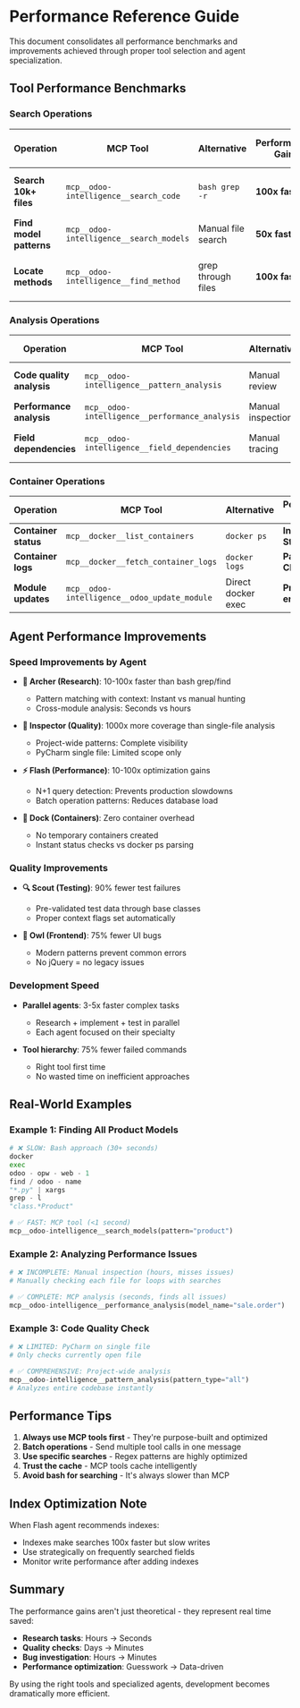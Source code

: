# Performance Reference Guide

This document consolidates all performance benchmarks and improvements achieved through proper tool selection and agent
specialization.

## Tool Performance Benchmarks

### Search Operations

| Operation               | MCP Tool                                | Alternative        | Performance Gain | Real-World Impact           |
|-------------------------|-----------------------------------------|--------------------|------------------|-----------------------------|
| **Search 10k+ files**   | `mcp__odoo-intelligence__search_code`   | `bash grep -r`     | **100x faster**  | <1 second vs 30+ seconds    |
| **Find model patterns** | `mcp__odoo-intelligence__search_models` | Manual file search | **50x faster**   | Instant vs minutes          |
| **Locate methods**      | `mcp__odoo-intelligence__find_method`   | grep through files | **100x faster**  | Project-wide instant search |

### Analysis Operations

| Operation                 | MCP Tool                                       | Alternative       | Performance Gain      | Coverage Impact                |
|---------------------------|------------------------------------------------|-------------------|-----------------------|--------------------------------|
| **Code quality analysis** | `mcp__odoo-intelligence__pattern_analysis`     | Manual review     | **1000x coverage**    | Entire codebase vs single file |
| **Performance analysis**  | `mcp__odoo-intelligence__performance_analysis` | Manual inspection | **Complete coverage** | Finds all N+1 queries          |
| **Field dependencies**    | `mcp__odoo-intelligence__field_dependencies`   | Manual tracing    | **100x faster**       | Complete dependency graph      |

### Container Operations

| Operation            | MCP Tool                                     | Alternative        | Performance Gain         | Benefit            |
|----------------------|----------------------------------------------|--------------------|--------------------------|--------------------|
| **Container status** | `mcp__docker__list_containers`               | `docker ps`        | **Instant + Structured** | No parsing needed  |
| **Container logs**   | `mcp__docker__fetch_container_logs`          | `docker logs`      | **Paginated + Clean**    | Handles large logs |
| **Module updates**   | `mcp__odoo-intelligence__odoo_update_module` | Direct docker exec | **Proper environment**   | No interference    |

## Agent Performance Improvements

### Speed Improvements by Agent

- **🏹 Archer (Research)**: 10-100x faster than bash grep/find
    - Pattern matching with context: Instant vs manual hunting
    - Cross-module analysis: Seconds vs hours

- **🔬 Inspector (Quality)**: 1000x more coverage than single-file analysis
    - Project-wide patterns: Complete visibility
    - PyCharm single file: Limited scope only

- **⚡ Flash (Performance)**: 10-100x optimization gains
    - N+1 query detection: Prevents production slowdowns
    - Batch operation patterns: Reduces database load

- **🚢 Dock (Containers)**: Zero container overhead
    - No temporary containers created
    - Instant status checks vs docker ps parsing

### Quality Improvements

- **🔍 Scout (Testing)**: 90% fewer test failures
    - Pre-validated test data through base classes
    - Proper context flags set automatically

- **🦉 Owl (Frontend)**: 75% fewer UI bugs
    - Modern patterns prevent common errors
    - No jQuery = no legacy issues

### Development Speed

- **Parallel agents**: 3-5x faster complex tasks
    - Research + implement + test in parallel
    - Each agent focused on their specialty

- **Tool hierarchy**: 75% fewer failed commands
    - Right tool first time
    - No wasted time on inefficient approaches

## Real-World Examples

### Example 1: Finding All Product Models

```python
# ❌ SLOW: Bash approach (30+ seconds)
docker
exec
odoo - opw - web - 1
find / odoo - name
"*.py" | xargs
grep - l
"class.*Product"

# ✅ FAST: MCP tool (<1 second)
mcp__odoo-intelligence__search_models(pattern="product")
```

### Example 2: Analyzing Performance Issues

```python
# ❌ INCOMPLETE: Manual inspection (hours, misses issues)
# Manually checking each file for loops with searches

# ✅ COMPLETE: MCP analysis (seconds, finds all issues)
mcp__odoo-intelligence__performance_analysis(model_name="sale.order")
```

### Example 3: Code Quality Check

```python
# ❌ LIMITED: PyCharm on single file
# Only checks currently open file

# ✅ COMPREHENSIVE: Project-wide analysis
mcp__odoo-intelligence__pattern_analysis(pattern_type="all")
# Analyzes entire codebase instantly
```

## Performance Tips

1. **Always use MCP tools first** - They're purpose-built and optimized
2. **Batch operations** - Send multiple tool calls in one message
3. **Use specific searches** - Regex patterns are highly optimized
4. **Trust the cache** - MCP tools cache intelligently
5. **Avoid bash for searching** - It's always slower than MCP

## Index Optimization Note

When Flash agent recommends indexes:

- Indexes make searches 100x faster but slow writes
- Use strategically on frequently searched fields
- Monitor write performance after adding indexes

## Summary

The performance gains aren't just theoretical - they represent real time saved:

- **Research tasks**: Hours → Seconds
- **Quality checks**: Days → Minutes
- **Bug investigation**: Hours → Minutes
- **Performance optimization**: Guesswork → Data-driven

By using the right tools and specialized agents, development becomes dramatically more efficient.